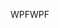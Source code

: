 <span data-ttu-id="e7d31-101">WPF</span><span class="sxs-lookup"><span data-stu-id="e7d31-101">WPF</span></span>